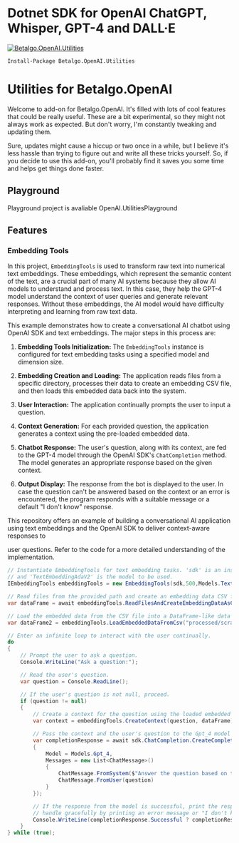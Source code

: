 # Dotnet SDK for OpenAI ChatGPT, Whisper, GPT-4 and DALL·E

[![Betalgo.OpenAI.Utilities](https://img.shields.io/nuget/v/Betalgo.OpenAI.Utilities?style=for-the-badge)](https://www.nuget.org/packages/Betalgo.OpenAI.Utilities/)

```
Install-Package Betalgo.OpenAI.Utilities
```

# Utilities for Betalgo.OpenAI

Welcome to add-on for Betalgo.OpenAI. It's filled with lots of cool features that could be really useful. These are a bit experimental, so they might not always work as expected. But don't worry, I'm constantly tweaking and updating them.

Sure, updates might cause a hiccup or two once in a while, but I believe it's less hassle than trying to figure out and write all these tricks yourself. So, if you decide to use this add-on, you'll probably find it saves you some time and helps get things done faster.

## Playground 
Playground project is avaliable OpenAI.UtilitiesPlayground

## Features
### Embedding Tools
In this project, `EmbeddingTools` is used to transform raw text into numerical text embeddings. These embeddings, which represent the semantic content of the text, are a crucial part of many AI systems because they allow AI models to understand and process text. In this case, they help the GPT-4 model understand the context of user queries and generate relevant responses. Without these embeddings, the AI model would have difficulty interpreting and learning from raw text data.

This example demonstrates how to create a conversational AI chatbot using OpenAI SDK and text embeddings. The major steps in this process are:

1. **Embedding Tools Initialization:** The `EmbeddingTools` instance is configured for text embedding tasks using a specified model and dimension size.

2. **Embedding Creation and Loading:** The application reads files from a specific directory, processes their data to create an embedding CSV file, and then loads this embedded data back into the system.

3. **User Interaction:** The application continually prompts the user to input a question.

4. **Context Generation:** For each provided question, the application generates a context using the pre-loaded embedded data.

5. **Chatbot Response:** The user's question, along with its context, are fed to the GPT-4 model through the OpenAI SDK's `ChatCompletion` method. The model generates an appropriate response based on the given context.

6. **Output Display:** The response from the bot is displayed to the user. In case the question can't be answered based on the context or an error is encountered, the program responds with a suitable message or a default "I don't know" response.

This repository offers an example of building a conversational AI application using text embeddings and the OpenAI SDK to deliver context-aware responses to

 user questions. Refer to the code for a more detailed understanding of the implementation.

```csharp
// Instantiate EmbeddingTools for text embedding tasks. 'sdk' is an instance of the SDK, '500' denotes the dimension of the embedding, 
// and 'TextEmbeddingAdaV2' is the model to be used.
IEmbeddingTools embeddingTools = new EmbeddingTools(sdk,500,Models.TextEmbeddingAdaV2);

// Read files from the provided path and create an embedding data CSV file. Awaits the operation to complete before moving forward.
var dataFrame = await embeddingTools.ReadFilesAndCreateEmbeddingDataAsCsv(Path.Combine("Data", "OpenAI"),"processed/scraped.csv"); 

// Load the embedded data from the CSV file into a DataFrame-like data structure. This allows you to easily use the embedded data in the future. Once the CSV file has been created, there is no need to recreate it unless new data has been added.
var dataFrame2 = embeddingTools.LoadEmbeddedDataFromCsv("processed/scraped.csv");

// Enter an infinite loop to interact with the user continually.
do
{
    // Prompt the user to ask a question.
    Console.WriteLine("Ask a question:");

    // Read the user's question.
    var question = Console.ReadLine();

    // If the user's question is not null, proceed.
    if (question != null)
    {
        // Create a context for the question using the loaded embedded data.
        var context = embeddingTools.CreateContext(question, dataFrame);

        // Pass the context and the user's question to the Gpt_4 model via the sdk's ChatCompletion method.
        var completionResponse = await sdk.ChatCompletion.CreateCompletion(new ChatCompletionCreateRequest()
        {
            Model = Models.Gpt_4,
            Messages = new List<ChatMessage>()
            {
                ChatMessage.FromSystem($"Answer the question based on the context below, and if the question can't be answered based on the context, say \"I don't know\".\n\nContext: {context}"),
                ChatMessage.FromUser(question)
            }
        });

        // If the response from the model is successful, print the response. If an error occurs or the question can't be answered based on the context, 
        // handle gracefully by printing an error message or "I don't know".
        Console.WriteLine(completionResponse.Successful ? completionResponse.Choices.First().Message.Content : completionResponse.Error?.Message);
    }
} while (true);
```